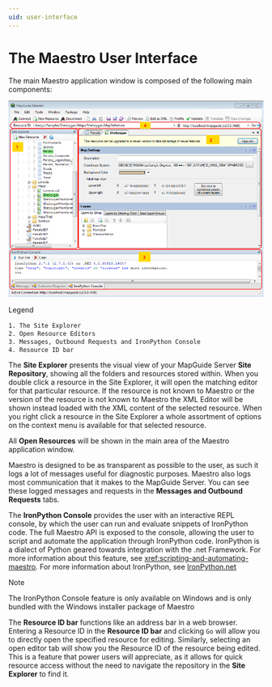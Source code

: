 ```yaml
---
uid: user-interface
---
```

# The Maestro User Interface

The main Maestro application window is composed of the following main components:

![](../images/maestro_ui.png)

Legend
    
    1. The Site Explorer
    2. Open Resource Editors
    3. Messages, Outbound Requests and IronPython Console
    4. Resource ID bar

The **Site Explorer** presents the visual view of your MapGuide Server **Site Repository**, showing all the folders and resources stored within. 
When you double click a resource in the Site Explorer, it will open the matching editor for that particular resource. If the resource is not known to Maestro or the
version of the resource is not known to Maestro the XML Editor will be shown instead loaded with the XML content of the selected resource. When you right click a 
resource in the Site Explorer a whole assortment of options on the context menu is available for that selected resource.

All **Open Resources** will be shown in the main area of the Maestro application window.

Maestro is designed to be as transparent as possible to the user, as such it logs a lot of messages useful for diagnostic purposes. Maestro also logs most communication
that it makes to the MapGuide Server. You can see these logged messages and requests in the **Messages and Outbound Requests** tabs.

The **IronPython Console** provides the user with an interactive REPL console, by which the user can run and evaluate snippets of IronPython code. The full Maestro API is
exposed to the console, allowing the user to script and automate the application through IronPython code. IronPython is a dialect of Python geared towards integration with
the .net Framework. For more information about this feature, see <xref:scripting-and-automating-maestro>. For more information about IronPython, see [IronPython.net](http://ironpython.net)

> [!NOTE]
> The IronPython Console feature is only available on Windows and is only bundled with the Windows installer package of Maestro

The **Resource ID bar** functions like an address bar in a web browser. Entering a Resource ID in the **Resource ID bar** and clicking `Go` will allow you to directly open
the specified resource for editing. Similarly, selecting an open editor tab will show you the Resource ID of the resource being edited. This is a feature that power users
will appreciate, as it allows for quick resource access without the need to navigate the repository in the **Site Explorer** to find it.